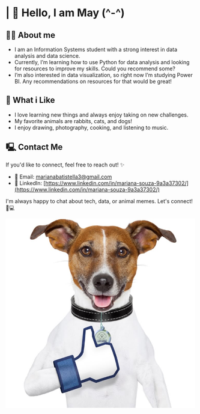 # | 🌼 Hello, I am May (^-^)


## 👩‍💻 About me

- I am an Information Systems student with a strong interest in data analysis and data science.
- Currently, I’m learning how to use Python for data analysis and looking for resources to improve my skills. Could you recommend some?
- I’m also interested in data visualization, so right now I’m studying Power BI. Any recommendations on resources for that would be great!

## 🐰 What i Like
- I love learning new things and always enjoy taking on new challenges.
- My favorite animals are rabbits, cats, and dogs!
- I enjoy drawing, photography, cooking, and listening to music.

## 🖳 Contact Me

If you'd like to connect, feel free to reach out! ✨

- 🍥 Email: marianabatistella3@gmail.com 
- 🍥 LinkedIn: [https://www.linkedin.com/in/mariana-souza-9a3a37302/](https://www.linkedin.com/in/mariana-souza-9a3a37302/)  


I'm always happy to chat about tech, data, or animal memes. Let's connect! 🐰💻

![Dog curtindo o repositório](Imagens/cachorro_dando_like.jpeg)